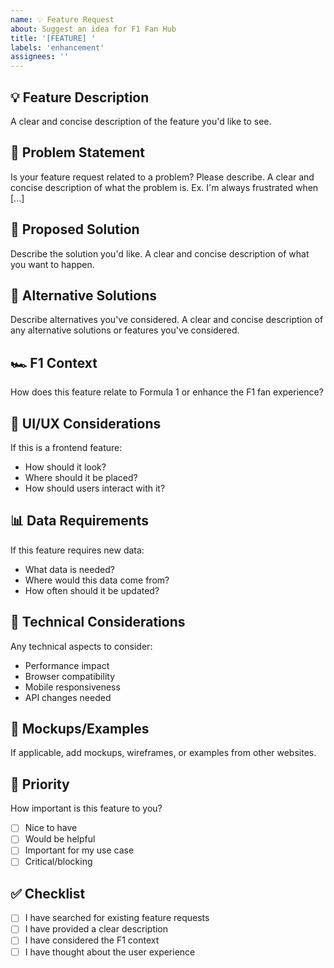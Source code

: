 ```yaml
---
name: 💡 Feature Request
about: Suggest an idea for F1 Fan Hub
title: '[FEATURE] '
labels: 'enhancement'
assignees: ''
---
```


## 💡 Feature Description
A clear and concise description of the feature you'd like to see.

## 🎯 Problem Statement
Is your feature request related to a problem? Please describe.
A clear and concise description of what the problem is. Ex. I'm always frustrated when [...]

## 💭 Proposed Solution
Describe the solution you'd like.
A clear and concise description of what you want to happen.

## 🔄 Alternative Solutions
Describe alternatives you've considered.
A clear and concise description of any alternative solutions or features you've considered.

## 🏎️ F1 Context
How does this feature relate to Formula 1 or enhance the F1 fan experience?

## 🎨 UI/UX Considerations
If this is a frontend feature:
- How should it look?
- Where should it be placed?
- How should users interact with it?

## 📊 Data Requirements
If this feature requires new data:
- What data is needed?
- Where would this data come from?
- How often should it be updated?

## 🔧 Technical Considerations
Any technical aspects to consider:
- Performance impact
- Browser compatibility
- Mobile responsiveness
- API changes needed

## 📸 Mockups/Examples
If applicable, add mockups, wireframes, or examples from other websites.

## 🚀 Priority
How important is this feature to you?
- [ ] Nice to have
- [ ] Would be helpful
- [ ] Important for my use case
- [ ] Critical/blocking

## ✅ Checklist
- [ ] I have searched for existing feature requests
- [ ] I have provided a clear description
- [ ] I have considered the F1 context
- [ ] I have thought about the user experience
